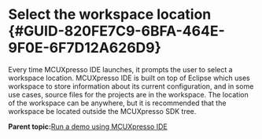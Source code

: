 # Select the workspace location {#GUID-820FE7C9-6BFA-464E-9F0E-6F7D12A626D9}

Every time MCUXpresso IDE launches, it prompts the user to select a workspace location. MCUXpresso IDE is built on top of Eclipse which uses workspace to store information about its current configuration, and in some use cases, source files for the projects are in the workspace. The location of the workspace can be anywhere, but it is recommended that the workspace be located outside the MCUXpresso SDK tree.

**Parent topic:**[Run a demo using MCUXpresso IDE](../topics/run_a_demo_using_mcuxpresso_ide.md)

